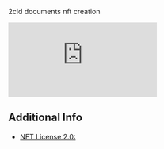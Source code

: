 2cld documents nft creation


<iframe src="https://www.youtube.com/embed/CFD_8oDxw1k" frameborder="0" allow="accelerometer; autoplay; clipboard-write; encrypted-media; gyroscope; picture-in-picture" allowfullscreen></iframe>

## Additional Info
- [NFT License 2.0:](https://medium.com/dapperlabs/nft-license-2-0-why-a-nft-can-do-what-mickey-mouse-never-could-27673d5f29aa)
